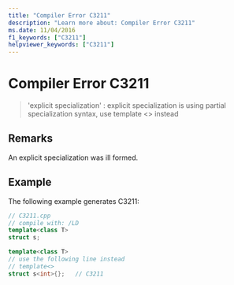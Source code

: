 ```yaml
---
title: "Compiler Error C3211"
description: "Learn more about: Compiler Error C3211"
ms.date: 11/04/2016
f1_keywords: ["C3211"]
helpviewer_keywords: ["C3211"]
---
```

# Compiler Error C3211

> 'explicit specialization' : explicit specialization is using partial specialization syntax, use template <> instead

## Remarks

An explicit specialization was ill formed.

## Example

The following example generates C3211:

```cpp
// C3211.cpp
// compile with: /LD
template<class T>
struct s;

template<class T>
// use the following line instead
// template<>
struct s<int>{};   // C3211
```
